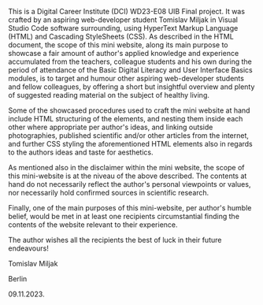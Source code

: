 This is a Digital Career Institute (DCI) WD23-E08 UIB Final project.
It was crafted by an aspiring web-developer student Tomislav Miljak in Visual Studio Code software surrounding, using HyperText Markup Language (HTML) and Cascading StyleSheets (CSS).
As described in the HTML document, the scope of this mini website, along its main purpose to showcase a fair amount of author's applied knowledge and experience accumulated from the teachers, colleague students and his own during the period of attendance of the Basic Digital Literacy and User Interface Basics modules, is to target and humour other aspiring web-developer students and fellow colleagues, by offering a short but insightful overview and plenty of suggested reading material on the subject of healthy living.

Some of the showcased procedures used to craft the mini website at hand include HTML structuring of the elements, and nesting them inside each other where appropriate per author's ideas, and linking outside photographies, published scientific and/or other articles from the internet, and further CSS styling the aforementioned HTML elements also in regards to the authors ideas and taste for aesthetics.

As mentioned also in the disclaimer within the mini website, the scope of this mini-website is at the niveau of the above described. The contents at hand do not necessarily reflect the author's personal viewpoints or values, nor necessarily hold confirmed sources in scientific research.

Finally, one of the main purposes of this mini-website, per author's humble belief, would be met in at least one recipients circumstantial finding the contents of the website relevant to their experience.

The author wishes all the recipients the best of luck in their future endeavours!

Tomislav Miljak

Berlin

09.11.2023.
